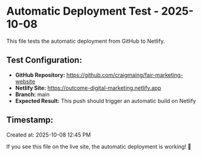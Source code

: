 # Automatic Deployment Test - 2025-10-08

This file tests the automatic deployment from GitHub to Netlify.

## Test Configuration:
- **GitHub Repository:** https://github.com/craigmaing/fair-marketing-website
- **Netlify Site:** https://outcome-digital-marketing.netlify.app
- **Branch:** main
- **Expected Result:** This push should trigger an automatic build on Netlify

## Timestamp:
Created at: 2025-10-08 12:45 PM

If you see this file on the live site, the automatic deployment is working! 🚀